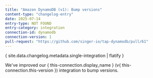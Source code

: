```yaml
---
title: "Amazon DynamoDB (v1): Bump versions"
content-type: "changelog-entry"
date: 2025-07-14
entry-type: NOT FOUND
entry-category: integration
connection-id: dynamodb
connection-version: 1
pull-request: "https://github.com/singer-io/tap-dynamodb/pull/61"
---
```

{ site.data.changelog.metadata.single-integration | flatify }

We've improved our { this-connection.display_name } (v{ this-connection.this-version }) integration to bump versions.